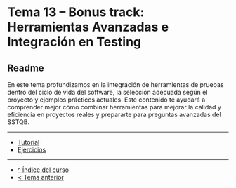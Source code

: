 # Tema 13 – Bonus track: Herramientas Avanzadas e Integración en Testing

## Readme

En este tema profundizamos en la integración de herramientas de pruebas dentro del ciclo de vida del software, la selección adecuada según el proyecto y ejemplos prácticos actuales. Este contenido te ayudará a comprender mejor cómo combinar herramientas para mejorar la calidad y eficiencia en proyectos reales y prepararte para preguntas avanzadas del SSTQB.

---

- [Tutorial](./tutorial.md)
- [Ejercicios](./ejercicios.md)

---

- [^ Índice del curso](../readme.md)
- [< Tema anterior](../semana12/readme.md)
